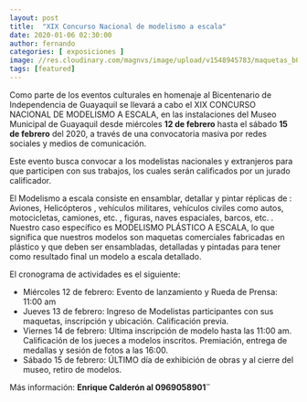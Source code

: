 ```yaml
---
layout: post
title:  "XIX Concurso Nacional de modelismo a escala"
date: 2020-01-06 02:30:00
author: fernando
categories: [ exposiciones ]
image: //res.cloudinary.com/magnvs/image/upload/v1548945783/maquetas_b0jqfl.jpg
tags: [featured]
---
```


Como parte de los eventos culturales en homenaje al Bicentenario de Independencia de Guayaquil se llevará a cabo el XIX  CONCURSO NACIONAL DE MODELISMO A ESCALA, en las instalaciones del Museo Municipal de Guayaquil desde miércoles **12 de febrero** hasta el sábado **15 de febrero** del 2020, a través de una convocatoria masiva por redes sociales y medios de comunicación.

Este evento busca convocar a los modelistas nacionales y extranjeros para que participen con sus trabajos, los cuales serán calificados por un jurado calificador.

El Modelismo a escala consiste en ensamblar, detallar y pintar réplicas de : Aviones, Helicópteros , vehículos militares, vehículos civiles como autos, motocicletas, camiones, etc. , figuras, naves espaciales, barcos, etc. .
Nuestro caso específico es MODELISMO PLÁSTICO A ESCALA, lo que significa que nuestros modelos son maquetas comerciales fabricadas en plástico y que deben ser ensambladas, detalladas y pintadas para tener como resultado final un modelo a escala detallado.

El cronograma de actividades es el siguiente:

- Miércoles 12 de febrero: Evento de lanzamiento y Rueda de Prensa: 11:00 am  
- Jueves 13 de febrero: Ingreso de Modelistas participantes con sus maquetas, inscripción y ubicación. Calificación previa.  
- Viernes 14 de febrero: Ultima inscripción de modelo hasta las 11:00 am. Calificación de los jueces a modelos inscritos. Premiación, entrega de medallas y sesión de fotos a las 16:00.  
- Sábado 15 de febrero: ÚLTIMO día de exhibición de obras y al cierre del museo, retiro de modelos.

Más información: **Enrique Calderón al 0969058901¨**
